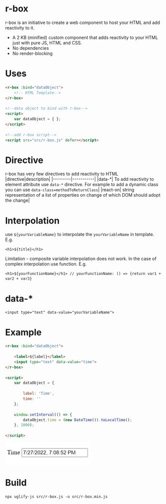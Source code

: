 # r-box

r-box is an initiative to create a web component to host your HTML and add reactivity to it.

* A 2 KB (minified) custom component that adds reactivity to your HTML just with pure JS, HTML and CSS.
* No dependencies
* No render-blocking 

# Uses
```HTML
<r-box :bind="dataObject">
    <!-- HTML Template-->
</r-box>

<!--data object to bind with r-box-->
<script>
    var dataObject = { };
</script>

<!--add r-box script-->
<script src="src/r-box.js" defer></script>
```

# Directive
r-box has very few directives to add reactivity to HTML
|directive|description|
|---------|-----------|
|data-*| To add reactivity to element attribute use `data-*` directive. For example to add a dynamic class you can use `data-class=methodToReturnClass`| 
|react-on| string representation of a list of properties on change of which DOM should adopt the change|

# Interpolation
use `${yourVariableName}` to interpolate the `yourVariableName` in template. E.g.
```
<h1>${title}</h1>
```
Limitation - composite variable interpolation does not work. In the case of complex interpolation use function. E.g.
```
<h1>${yourFunctionName}</h1> // yourFunctionName: () => {return var1 + var2 + var3}
```

# data-*
```
<input type="text" data-value="yourVariableName">
```

# Example
```HTML
<r-box :bind="dataObject">

    <label>${label}</label>
    <input type="text" data-value="time">
</r-box>

<script>
    var dataObject = {

        label: 'Time',
        time: ''
    };

    window.setInterval(() => {
        dataObject.time = (new DateTime()).toLocalTime();
    }, 1000);
    
</script>
```
![sample](./docs/assets/sample01.gif)


# Build
```
npx uglify-js src/r-box.js -o src/r-box.min.js
```